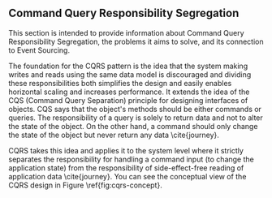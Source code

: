 ## Command Query Responsibility Segregation

This section is intended to provide information about Command Query Responsibility Segregation, the problems it aims to solve, and its connection to Event Sourcing.

The foundation for the CQRS pattern is the idea that the system making writes and reads using the same data model is discouraged and dividing these responsibilities both simplifies the design and easily enables horizontal scaling and increases performance. It extends the idea of the CQS (Command Query Separation) principle for designing interfaces of objects. CQS says that the object's methods should be either commands or queries. The responsibility of a query is solely to return data and not to alter the state of the object. On the other hand, a command should only change the state of the object but never return any data \cite{journey}.

CQRS takes this idea and applies it to the system level where it strictly separates the responsibility for handling a command input (to change the application state) from the responsibility of side-effect-free reading of application data \cite{journey}. You can see the conceptual view of the CQRS design in Figure \ref{fig:cqrs-concept}.

